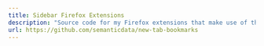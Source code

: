 ```yaml
---
title: Sidebar Firefox Extensions
description: "Source code for my Firefox extensions that make use of the Firefox sidebar. Most allow you to use tools and services side-by-side with other websites. Some examples include: ChatGPT in Sidebar, WhatsApp in Sidebar, Fastmail in Sidebar, and more..."
url: https://github.com/semanticdata/new-tab-bookmarks
---
```

